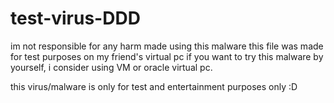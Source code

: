 # test-virus-DDD
im not responsible for any harm made using this malware
this file was made for test purposes on my friend's virtual pc
if you want to try this malware by yourself, i consider using VM or oracle virtual pc.

this virus/malware is only for test and entertainment purposes only :D
